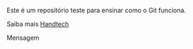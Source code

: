 Este é um repositório teste para ensinar como o Git funciona.

Saiba mais [Handtech](handtech.com.br)

Mensagem
